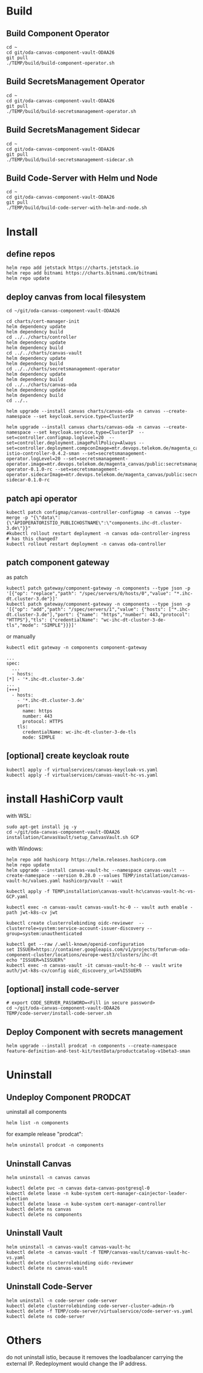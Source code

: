 # Build

## Build Component Operator

```
cd ~
cd git/oda-canvas-component-vault-ODAA26
git pull
./TEMP/build/build-component-operator.sh
```

## Build SecretsManagement Operator

```
cd ~
cd git/oda-canvas-component-vault-ODAA26
git pull
./TEMP/build/build-secretsmanagement-operator.sh
```


## Build SecretsManagement Sidecar

```
cd ~
cd git/oda-canvas-component-vault-ODAA26
git pull
./TEMP/build/build-secretsmanagement-sidecar.sh
```

## Build Code-Server with Helm und Node

```
cd ~
cd git/oda-canvas-component-vault-ODAA26
git pull
./TEMP/build/build-code-server-with-helm-and-node.sh
```

# Install

## define repos

```
helm repo add jetstack https://charts.jetstack.io
helm repo add bitnami https://charts.bitnami.com/bitnami
helm repo update
```

## deploy canvas from local filesystem 

```
cd ~/git/oda-canvas-component-vault-ODAA26

cd charts/cert-manager-init
helm dependency update
helm dependency build
cd ../../charts/controller
helm dependency update
helm dependency build
cd ../../charts/canvas-vault
helm dependency update
helm dependency build
cd ../../charts/secretsmanagement-operator
helm dependency update
helm dependency build
cd ../../charts/canvas-oda
helm dependency update
helm dependency build
cd ../..

helm upgrade --install canvas charts/canvas-oda -n canvas --create-namespace --set keycloak.service.type=ClusterIP
```

```
helm upgrade --install canvas charts/canvas-oda -n canvas --create-namespace --set keycloak.service.type=ClusterIP  --set=controller.configmap.loglevel=20  --set=controller.deployment.imagePullPolicy=Always --set=controller.deployment.compconImage=mtr.devops.telekom.de/magenta_canvas/public:component-istio-controller-0.4.2-sman --set=secretsmanagement-operator.logLevel=20 --set=secretsmanagement-operator.image=mtr.devops.telekom.de/magenta_canvas/public:secretsmanagement-operator-0.1.0-rc --set=secretsmanagement-operator.sidecarImage=mtr.devops.telekom.de/magenta_canvas/public:secretsmanagement-sidecar-0.1.0-rc
```

## patch api operator

```
kubectl patch configmap/canvas-controller-configmap -n canvas --type merge -p "{\"data\":{\"APIOPERATORISTIO_PUBLICHOSTNAME\":\"components.ihc-dt.cluster-3.de\"}}"
#kubectl rollout restart deployment -n canvas oda-controller-ingress   # has this changed?
kubectl rollout restart deployment -n canvas oda-controller
```


## patch component gateway

as patch


```
kubectl patch gateway/component-gateway -n components --type json -p '[{"op": "replace","path": "/spec/servers/0/hosts/0","value": "*.ihc-dt.cluster-3.de"}]'
kubectl patch gateway/component-gateway -n components --type json -p '[{"op": "add","path": "/spec/servers/1","value": {"hosts": ["*.ihc-dt.cluster-3.de"],"port": {"name": "https","number": 443,"protocol": "HTTPS"},"tls": {"credentialName": "wc-ihc-dt-cluster-3-de-tls","mode": "SIMPLE"}}}]'
```

or manually

```
kubectl edit gateway -n components component-gateway

...
spec:
  ...
  - hosts:
[*] - '*.ihc-dt.cluster-3.de'
...
[+++]
  - hosts:
    - '*.ihc-dt.cluster-3.de'
    port:
      name: https
      number: 443
      protocol: HTTPS
    tls:
      credentialName: wc-ihc-dt-cluster-3-de-tls
      mode: SIMPLE
```

## [optional] create keycloak route

```
kubectl apply -f virtualservices/canvas-keycloak-vs.yaml
kubectl apply -f virtualservices/canvas-vault-hc-vs.yaml
```


# install HashiCorp vault

with WSL:

```
sudo apt-get install jq -y
cd ~/git/oda-canvas-component-vault-ODAA26
installation/CanvasVault/setup_CanvasVault.sh GCP
```

with Windows:

```
helm repo add hashicorp https://helm.releases.hashicorp.com
helm repo update
helm upgrade --install canvas-vault-hc --namespace canvas-vault --create-namespace --version 0.28.0 --values TEMP/installation/canvas-vault-hc/values.yaml hashicorp/vault --wait 

kubectl apply -f TEMP\installation\canvas-vault-hc\canvas-vault-hc-vs-GCP.yaml

kubectl exec -n canvas-vault canvas-vault-hc-0 -- vault auth enable -path jwt-k8s-cv jwt

kubectl create clusterrolebinding oidc-reviewer  --clusterrole=system:service-account-issuer-discovery --group=system:unauthenticated

kubectl get --raw /.well-known/openid-configuration
set ISSUER=https://container.googleapis.com/v1/projects/tmforum-oda-component-cluster/locations/europe-west3/clusters/ihc-dt
echo "ISSUER=%ISSUER%"
kubectl exec -n canvas-vault -it canvas-vault-hc-0 -- vault write auth/jwt-k8s-cv/config oidc_discovery_url=%ISSUER% 
```


## [optional] install code-server

```
# export CODE_SERVER_PASSWORD=<Fill in secure password>
cd ~/git/oda-canvas-component-vault-ODAA26
TEMP/code-server/install-code-server.sh

```


## Deploy Component with secrets management

```
helm upgrade --install prodcat -n components --create-namespace feature-definition-and-test-kit/testData/productcatalog-v1beta3-sman
```


# Uninstall

## Undeploy Component PRODCAT

uninstall all components

```
helm list -n components
```

for example release "prodcat":

```
helm uninstall prodcat -n components
```

## Uninstall Canvas

```
helm uninstall -n canvas canvas

kubectl delete pvc -n canvas data-canvas-postgresql-0
kubectl delete lease -n kube-system cert-manager-cainjector-leader-election
kubectl delete lease -n kube-system cert-manager-controller
kubectl delete ns canvas
kubectl delete ns components
```


## Uninstall Vault

```
helm uninstall -n canvas-vault canvas-vault-hc
kubectl delete -n canvas-vault -f TEMP/canvas-vault/canvas-vault-hc-vs.yaml
kubectl delete clusterrolebinding oidc-reviewer  
kubectl delete ns canvas-vault
```

## Uninstall Code-Server

```
helm uninstall -n code-server code-server
kubectl delete clusterrolebinding code-server-cluster-admin-rb 
kubectl delete -f TEMP/code-server/virtualservice/code-server-vs.yaml
kubectl delete ns code-server
```

# Others

do not uninstall istio, because it removes the loadbalancer carrying the external IP.
Redeployment would change the IP address.